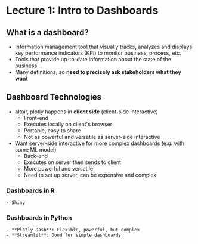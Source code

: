 # Lecture 1: Intro to Dashboards

## What is a dashboard?

- Information management tool that visually tracks, analyzes and displays key performance indicators (KPI) to monitor business, process, etc.
- Tools that provide up-to-date information about the state of the business
- Many definitions, so **need to precisely ask stakeholders what they want**

## Dashboard Technologies

- altair, plotly happens in **client side** (client-side interactive)
  - Front-end
  - Executes locally on client's browser
  - Portable, easy to share
  - Not as powerful and versatile as server-side interactive
- Want server-side interactive for more complex dashboards (e.g. with some ML model)
  - Back-end
  - Executes on server then sends to client
  - More powerful and versatile
  - Need to set up server, can be expensive and complex

### Dashboards in R

    - Shiny

### Dashboards in Python

    - **Plotly Dash**: Flexible, powerful, but complex
    - **Streamlit**: Good for simple dashboards

